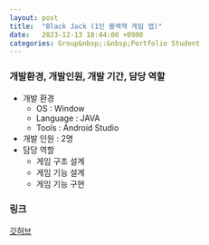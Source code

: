 ```yaml
---
layout: post
title:  "Black Jack (1인 블랙잭 게임 앱)"
date:   2023-12-13 10:44:00 +0900
categories: Group&nbsp;:&nbsp;Portfolio Student
---
```


### 개발환경, 개발인원, 개발 기간, 담당 역할

- 개발 환경
    - OS : Window
    - Language : JAVA
    - Tools : Android Studio
- 개발 인원 : 2명
- 담당 역할
    - 게임 구조 설계
    - 게임 기능 설계
    - 게임 기능 구현

### 링크
[깃허브](https://github.com/sangwon0724/BlackJack_Android_Project)